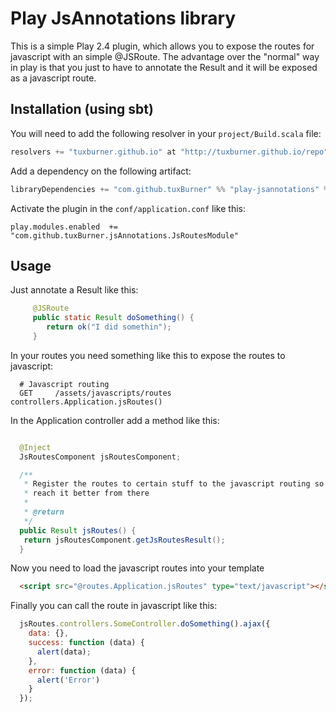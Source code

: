 # Play JsAnnotations library

This is a simple Play 2.4 plugin, which allows you to expose the routes for javascript with an simple @JSRoute.
The advantage over the "normal" way in play is that you just to have to annotate the Result and it will be exposed as a javascript route.

## Installation (using sbt)

You will need to add the following resolver in your `project/Build.scala` file:

```scala
resolvers += "tuxburner.github.io" at "http://tuxburner.github.io/repo"
```

Add a dependency on the following artifact:

```scala
libraryDependencies += "com.github.tuxBurner" %% "play-jsannotations" % "2.4.0"
```

Activate the plugin in the `conf/application.conf` like this:

```
play.modules.enabled  += "com.github.tuxBurner.jsAnnotations.JsRoutesModule"
```


## Usage

Just annotate a Result like this:

```java
     @JSRoute
     public static Result doSomething() {
        return ok("I did somethin");
     }
```

In your routes you need something like this to expose the routes to javascript:

```
  # Javascript routing
  GET     /assets/javascripts/routes   controllers.Application.jsRoutes()
```



In the Application controller add a method like this:
```java

  @Inject
  JsRoutesComponent jsRoutesComponent;

  /**
   * Register the routes to certain stuff to the javascript routing so we can
   * reach it better from there
   *
   * @return
   */
  public Result jsRoutes() {
   return jsRoutesComponent.getJsRoutesResult();
  }
```

Now you need to load the javascript routes into your  template

```html
  <script src="@routes.Application.jsRoutes" type="text/javascript"></script>
```

Finally you can call the route in javascript like this:

```javascript
  jsRoutes.controllers.SomeController.doSomething().ajax({
    data: {},
    success: function (data) {
      alert(data);
    },
    error: function (data) {
      alert('Error')
    }
  });
```
